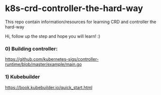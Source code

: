 # k8s-crd-controller-the-hard-way
This repo contain information/resources for learning CRD and controller the hard-way

Hi, follow up the step and hope you will learn! :)

### 0) Building controller:
https://github.com/kubernetes-sigs/controller-runtime/blob/master/example/main.go

### 1) Kubebuilder

https://book.kubebuilder.io/quick_start.html
